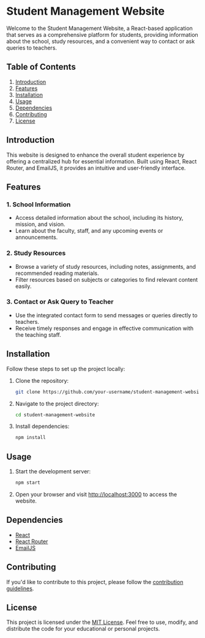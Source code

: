 # Student Management Website

Welcome to the Student Management Website, a React-based application that serves as a comprehensive platform for students, providing information about the school, study resources, and a convenient way to contact or ask queries to teachers.

## Table of Contents

1. [Introduction](#introduction)
2. [Features](#features)
3. [Installation](#installation)
4. [Usage](#usage)
5. [Dependencies](#dependencies)
6. [Contributing](#contributing)
7. [License](#license)

## Introduction

This website is designed to enhance the overall student experience by offering a centralized hub for essential information. Built using React, React Router, and EmailJS, it provides an intuitive and user-friendly interface.

## Features

### 1. School Information
- Access detailed information about the school, including its history, mission, and vision.
- Learn about the faculty, staff, and any upcoming events or announcements.

### 2. Study Resources
- Browse a variety of study resources, including notes, assignments, and recommended reading materials.
- Filter resources based on subjects or categories to find relevant content easily.

### 3. Contact or Ask Query to Teacher
- Use the integrated contact form to send messages or queries directly to teachers.
- Receive timely responses and engage in effective communication with the teaching staff.

## Installation

Follow these steps to set up the project locally:

1. Clone the repository:
   ```bash
   git clone https://github.com/your-username/student-management-website.git
   ```

2. Navigate to the project directory:
   ```bash
   cd student-management-website
   ```

3. Install dependencies:
   ```bash
   npm install
   ```

## Usage

1. Start the development server:
   ```bash
   npm start
   ```

2. Open your browser and visit [http://localhost:3000](http://localhost:3000) to access the website.

## Dependencies

- [React](https://reactjs.org/)
- [React Router](https://reactrouter.com/)
- [EmailJS](https://www.emailjs.com/)

## Contributing

If you'd like to contribute to this project, please follow the [contribution guidelines](CONTRIBUTING.md).

## License

This project is licensed under the [MIT License](LICENSE). Feel free to use, modify, and distribute the code for your educational or personal projects.